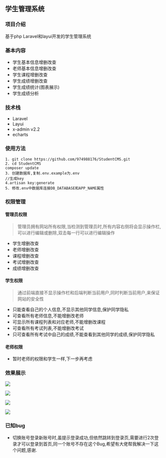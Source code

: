 ## 学生管理系统
### 项目介绍
基于php Laravel和layui开发的学生管理系统

### 基本内容
- 学生基本信息增删改查
- 老师基本信息增删改查
- 学生课程增删改查
- 学生成绩增删改查
- 学生成绩统计(图表展示)
- 学生成绩分析

### 技术栈
- Laravel
- Layui
- x-admin v2.2
- echarts

### 使用方法
```
1. git clone https://github.com/974988176/StudentCMS.git
2. cd StudentCMS
composer update
3. 创建数据库,复制.env.example为.env
//生成key
4.artisan key:generate
5. 修改.env中数据库连接DB_DATABASE和APP_NAME属性
```

### 权限管理
#### 管理员权限
> 管理员拥有网站所有权限,当检测到管理员时,所有内容右侧将会显示操作栏,可以进行编辑或删除,双击每一行可以进行编辑操作
- 学生增删改查
- 老师增删改查
- 课程增删改查
- 考试增删改查
- 成绩增删改查

#### 学生权限
> 通过前端直接不显示操作栏和后端判断当前用户,同时判断当前用户,来保证网站的安全性
- 只能查看自己的个人信息,不显示其他同学信息,保护同学隐私
- 可查看所有老师信息,不能增删改老师
- 可显示所有课程列表和对应老师,不能增删改课程
- 可查看所有考试列表,不能增删改考试
- 只可查看所有考试中自己的成绩,不能查看到其他同学的成绩,保护同学隐私

#### 老师权限
- 暂时老师的权限和学生一样,下一步再考虑

### 效果展示

![](https://cdn.jsdelivr.net/gh/974988176/PicsBed/2020/Snipaste_2020-09-11_20-54-48.png)

![](https://cdn.jsdelivr.net/gh/974988176/PicsBed/2020/Snipaste_2020-09-11_20-54-58.png)

![](https://cdn.jsdelivr.net/gh/974988176/PicsBed/2020/Snipaste_2020-09-11_20-55-14.png)

![](https://cdn.jsdelivr.net/gh/974988176/PicsBed/2020/Snipaste_2020-09-11_20-55-35.png)

### 已知bug
- 切换账号登录新账号时,虽提示登录成功,但依然跳转到登录页,需要进行2次登录才可以登录到首页,同一个账号不存在这个Bug,希望有大佬帮我解决一下这个问题,感谢.
